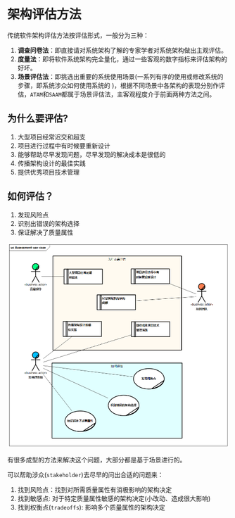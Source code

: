 # 架构评估方法

传统软件架构评估方法按评估形式，一般分为三种：

1. **调查问卷法**：即直接请对系统架构了解的专家学者对系统架构做出主观评估。
2. **度量法**：即将软件系统架构完全量化，通过一些客观的数字指标来评估架构的好坏。
3. **场景评估法**：即挑选出重要的系统使用场景(一系列有序的使用或修改系统的步骤，即系统涉众如何使用系统的 )，根据不同场景中各架构的表现分别作评估，`ATAM`和`SAAM`都属于场景评估法，主客观程度介于前面两种方法之间。

## 为什么要评估?

1. ⼤型项⽬经常迟交和超支
2. 项目进行过程中有时候要重新设计
3. 能够帮助尽早发现问题，尽早发现的解决成本是很低的
4. 传播架构设计的最佳实践
5. 提供优秀项目技术管理

## 如何评估？

1. 发现风险点
2. 识别出错误的架构选择
3. 保证解决了质量属性

![架构评估用例](images/Assessment-use-case.png)

有很多成型的方法来解决这个问题，大部分都是基于场景进行的。

可以帮助涉众(`stakeholder`)去尽早的问出合适的问题来：

1. 找到风险点：找到对所需质量属性有消极影响的架构决定
2. 找到敏感点: 对于特定质量属性敏感的架构决定(小改动、造成很大影响)
3. 找到权衡点(`tradeoffs`): 影响多个质量属性的架构决定
